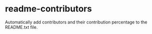 readme-contributors
===================

Automatically add contributors and their contribution percentage to the README.txt file. 
